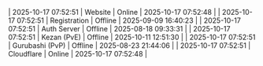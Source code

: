 | 2025-10-17 07:52:51 | Website | Online | 2025-10-17 07:52:48 |
| 2025-10-17 07:52:51 | Registration | Offline | 2025-09-09 16:40:23 |
| 2025-10-17 07:52:51 | Auth Server | Offline | 2025-08-18 09:33:31 |
| 2025-10-17 07:52:51 | Kezan (PvE) | Offline | 2025-10-11 12:51:30 |
| 2025-10-17 07:52:51 | Gurubashi (PvP) | Offline | 2025-08-23 21:44:06 |
| 2025-10-17 07:52:51 | Cloudflare | Online | 2025-10-17 07:52:48 |

